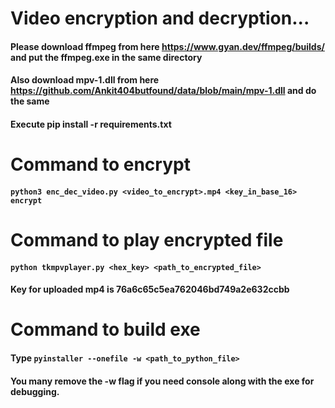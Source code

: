 # Video encryption and decryption...
#### Please download ffmpeg from here https://www.gyan.dev/ffmpeg/builds/ and put the ffmpeg.exe in the same directory
#### Also download mpv-1.dll from here https://github.com/Ankit404butfound/data/blob/main/mpv-1.dll and do the same
#### Execute pip install -r requirements.txt

# Command to encrypt
#### `python3 enc_dec_video.py <video_to_encrypt>.mp4 <key_in_base_16> encrypt`

# Command to play encrypted file
#### `python tkmpvplayer.py <hex_key> <path_to_encrypted_file>`

#### Key for uploaded mp4 is 76a6c65c5ea762046bd749a2e632ccbb


# Command to build exe
#### Type `pyinstaller --onefile -w <path_to_python_file>`
#### You many remove the -w flag if you need console along with the exe for debugging.

